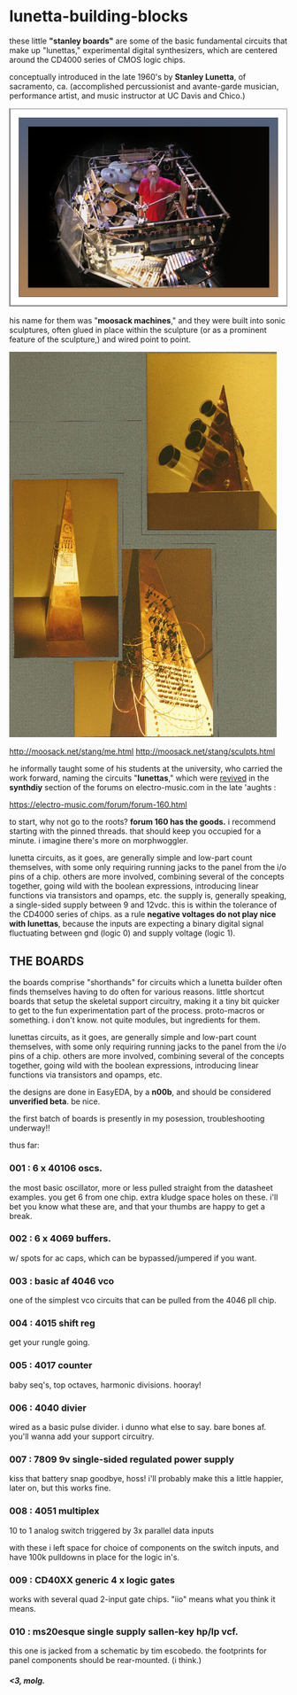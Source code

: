 # lunetta-building-blocks

these little **"stanley boards"** are some of the basic fundamental circuits that make up "lunettas," experimental digital synthesizers, which are centered around the CD4000 series of CMOS logic chips.

conceptually introduced in the late 1960's by **Stanley Lunetta**, of sacramento, ca. (accomplished percussionist and avante-garde musician, performance artist, and music instructor at UC Davis and Chico.) 

![sTANg portrait](https://github.com/zirroneous/lunetta-building-blocks/blob/main/sTANg3.jpg)

his name for them was "**moosack machines**," and they were built into sonic sculptures, often glued in place within the sculpture (or as a prominent feature of the sculpture,) and wired point to point.

![sound sculpture photo](https://github.com/zirroneous/lunetta-building-blocks/blob/main/soundsculptures.gif)

http://moosack.net/stang/me.html
http://moosack.net/stang/sculpts.html

he informally taught some of his students at the university, who carried the work forward, naming the circuits "**lunettas**," which were [revived](https://electro-music.com/forum/topic-23850.html) in the **synthdiy** section of the forums on electro-music.com in the late 'aughts : 

https://electro-music.com/forum/forum-160.html

to start, why not go to the roots? **forum 160 has the goods.** i recommend starting with the pinned threads. that should keep you occupied for a minute. i imagine there's more on morphwoggler.

lunetta circuits, as it goes, are generally simple and low-part count themselves, with some only requiring running jacks to the panel from the i/o pins of a chip. others are more involved, combining several of the concepts together, going wild with the boolean expressions, introducing linear functions via transistors and opamps, etc. the supply is, generally speaking, a single-sided supply between 9 and 12vdc. this is within the tolerance of the CD4000 series of chips. as a rule **negative voltages do not play nice with lunettas**, because the inputs are expecting a binary digital signal fluctuating between gnd (logic 0) and supply voltage (logic 1).


## THE BOARDS

the boards comprise "shorthands" for circuits which a lunetta builder often finds themselves having to do often for various reasons. little shortcut boards that setup the skeletal support circuitry, making it a tiny bit quicker to get to the fun experimentation part of the process. proto-macros or something. i don't know. not quite modules, but ingredients for them. 

lunettas circuits, as it goes, are generally simple and low-part count themselves, with some only requiring running jacks to the panel from the i/o pins of a chip. others are more involved, combining several of the concepts together, going wild with the boolean expressions, introducing linear functions via transistors and opamps, etc.

the designs are done in EasyEDA, by a **n00b**, and should be considered **unverified beta**. be nice.

the first batch of boards is presently in my posession, troubleshooting underway!!

thus far: 

### 001 : 6 x 40106 oscs.

the most basic oscillator, more or less pulled straight from the datasheet examples. you get 6 from one chip. extra kludge space holes on these. i'll bet you know what these are, and that your thumbs are happy to get a break.

### 002 : 6 x 4069 buffers.

w/ spots for ac caps, which can be bypassed/jumpered if you want.

### 003 : basic af 4046 vco

one of the simplest vco circuits that can be pulled from the 4046 pll chip.

### 004 : 4015 shift reg

get your rungle going.

### 005 : 4017 counter

baby seq's, top octaves, harmonic divisions. hooray!

### 006 : 4040 divier

wired as a basic pulse divider. i dunno what else to say. bare bones af. you'll wanna add your support circuitry.

### 007 : 7809 9v single-sided regulated power supply

kiss that battery snap goodbye, hoss! i'll probably make this a little happier, later on, but this works fine.

### 008 : 4051 multiplex

10 to 1 analog switch triggered by 3x parallel data inputs

with these i left space for choice of components on the switch inputs, and have 100k pulldowns in place for the logic in's.

### 009 : CD40XX generic 4 x logic gates

works with several quad 2-input gate chips. "iio" means what you think it means.

### 010 : ms20esque single supply sallen-key hp/lp vcf.

this one is jacked from a schematic by tim escobedo. the footprints for panel components should be rear-mounted. (i think.)

##### <3, molg.
